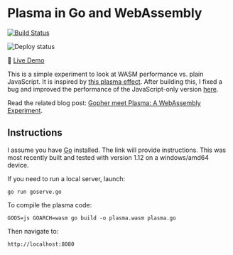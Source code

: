 # Plasma in Go and WebAssembly

[![Build Status](https://jeremylikness.visualstudio.com/PlasmaWasmGo/_apis/build/status/JeremyLikness.PlasmaWasmGo?branchName=master)](https://jeremylikness.visualstudio.com/PlasmaWasmGo/_build/latest?definitionId=11&branchName=master)

![Deploy status](https://jeremylikness.vsrm.visualstudio.com/_apis/public/Release/badge/e3f65447-6a0c-49c8-93ee-ac16523cb7f2/1/1)

👀 [Live Demo](https://jlikme.z13.web.core.windows.net/wasm/PlasmaWasmGo)

This is a simple experiment to look at WASM performance vs. plain JavaScript. It is inspired by [this plasma effect](https://jsfiddle.net/jeremylikness/bVY6t/). After building this, I fixed a bug and improved the performance of the JavaScript-only version [here](https://jsfiddle.net/jeremylikness/1xfh3c25/). 

Read the related blog post: [Gopher meet Plasma: A WebAssembly Experiment](https://blog.jeremylikness.com/gopher-meet-plasma-a-webassembly-experiment-4048e4d3b8d7?utm_source=jeliknes&utm_campaign=plasmawasmgo&utm_medium=githubb).

## Instructions

I assume you have [Go](https://golang.org) installed. The link will provide instructions. This was most recently built and tested with version 1.12 on a windows/amd64 device.

If you need to run a local server, launch:

`go run goserve.go`

To compile the plasma code:

`GOOS=js GOARCH=wasm go build -o plasma.wasm plasma.go`

Then navigate to:

`http://localhost:8080`
